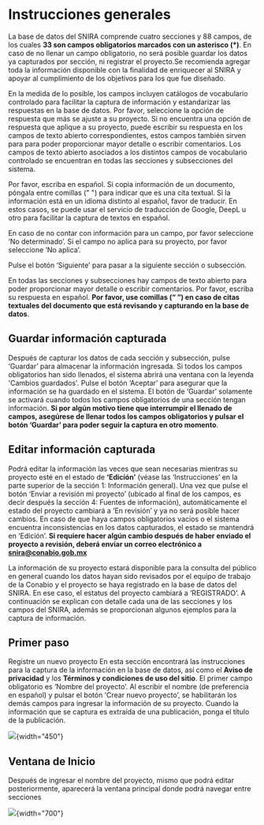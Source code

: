# Instrucciones generales

La base de datos del SNIRA comprende cuatro secciones y 88 campos, de los cuales __33 son campos obligatorios marcados con un asterisco (*)__. En caso de no llenar un campo obligatorio, no será posible guardar los datos ya capturados por sección, ni registrar el proyecto.Se recomienda agregar toda la información disponible con la finalidad de enriquecer al SNIRA y apoyar al cumplimiento de los objetivos para los que fue diseñado. 

En la medida de lo posible, los campos incluyen catálogos de vocabulario controlado para facilitar la captura de información y estandarizar las respuestas en la base de datos. Por favor, seleccione la opción de respuesta que más se ajuste a su proyecto.
Si no encuentra una opción de respuesta que aplique a su proyecto, puede escribir su respuesta en los campos de texto abierto correspondientes, estos campos también sirven para para poder proporcionar mayor detalle o escribir comentarios. Los campos de texto abierto asociados a los distintos campos de vocabulario controlado se encuentran en todas las secciones y subsecciones del sistema.

Por favor, escriba en español. Si copia información de un documento, póngala entre comillas (" ") para indicar que es una cita textual. Si la información está en un idioma distinto al español, favor de traducir. En estos casos, se puede usar el servicio de traducción de Google, DeepL u otro para facilitar la captura de textos en español.

En caso de no contar con información para un campo, por favor seleccione ‘No determinado’. Si el campo no aplica para su proyecto, por favor seleccione ‘No aplica’.

Pulse el botón ‘Siguiente’ para pasar a la siguiente sección o subsección. 

En todas las secciones y subsecciones hay campos de texto abierto para poder proporcionar mayor detalle o escribir comentarios. Por favor, escriba su respuesta en español. **Por favor, use comillas (“ ”) en caso de citas textuales del documento que está revisando y capturando en la base de datos**.

## Guardar información capturada
Después de capturar los datos de cada sección y subsección, pulse ‘Guardar’ para almacenar la información ingresada. Si todos los campos obligatorios han sido llenados, el sistema abrirá una ventana con la leyenda 'Cambios guardados'. Pulse el botón ‘Aceptar’ para asegurar que la información se ha guardado en el sistema. El botón de ‘Guardar’ solamente se activará cuando todos los campos obligatorios de una sección tengan información. **Si por algún motivo tiene que interrumpir el llenado de campos, asegúrese de llenar todos los campos obligatorios y pulsar el botón ‘Guardar’ para poder seguir la captura en otro momento**.

## Editar información capturada
Podrá editar la información las veces que sean necesarias mientras su proyecto esté en el estado de  **‘Edición’** (véase las ‘Instrucciones’ en la parte superior de la sección 1: Información general). Una vez que pulse el botón ‘Enviar a revisión mi proyecto’ (ubicado al final de los campos, es decir después la sección 4: Fuentes de información), automáticamente el estado del proyecto cambiará a ‘En revisión’ y ya no será posible hacer cambios. En caso de  que haya campos obligatorios vacíos o el sistema encuentra inconsistencias en los datos capturados, el estado se mantendrá en ‘Edición’. **Si requiere hacer algún cambio después de haber enviado el proyecto a revisión, deberá enviar un correo electrónico a snira@conabio.gob.mx**


La información de su proyecto estará disponible para la consulta del público en general cuando los datos hayan sido revisados por el  equipo de trabajo de la Conabio y el proyecto se haya registrado en la base de datos del SNIRA. En ese caso, el estatus del proyecto cambiará a ‘REGISTRADO’.
A continuación se explican con detalle cada una de las secciones y los campos del SNIRA, además se proporcionan algunos ejemplos para la captura de información. 

## Primer paso
Registre un nuevo proyecto
En esta sección encontrará las instrucciones para la captura de la información en la base de datos, así como el **Aviso de privacidad** y los **Términos y condiciones de uso del sitio**.
El primer campo obligatorio es ‘Nombre del proyecto’. Al escribir el nombre (de preferencia en español) y pulsar el botón ‘Crear nuevo proyecto’, se habilitarán los demás campos para ingresar la información de su proyecto. Cuando la información que se captura es extraída de una publicación, ponga el título de la publicación.

![](https://raw.githubusercontent.com/AngelicaEMB/PruebasManualSNIRA/main/images/NuevoProyecto.png){width="450"}

## Ventana de Inicio

Después de ingresar el nombre del proyecto, mismo que podrá editar posteriormente, aparecerá la ventana principal donde podrá navegar entre secciones

![](https://raw.githubusercontent.com/AngelicaEMB/PruebasManualSNIRA/main/images/01_Inicio.png){width="700"}
